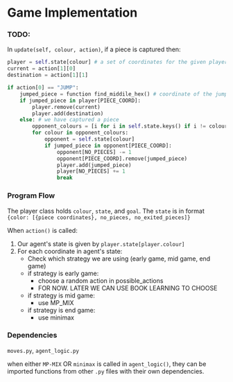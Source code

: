 Game Implementation
========
### TODO:
In `update(self, colour, action)`, if a piece is captured then:
```python
player = self.state[colour] # a set of coordinates for the given player colour
current = action[1][0]
destination = action[1][1]

if action[0] == "JUMP":
    jumped_piece = function find_middile_hex() # coordinate of the jumped piece
    if jumped_piece in player[PIECE_COORD]:
        player.remove(current)
        player.add(destination)
    else: # we have captured a piece
        opponent_colours = [i for i in self.state.keys() if i != colour]
        for colour in opponent_colours:
            opponent = self.state[colour]
            if jumped_piece in opponent[PIECE_COORD]:
                opponent[NO_PIECES] -= 1
                opponent[PIECE_COORD].remove(jumped_piece)
                player.add(jumped_piece)
                player[NO_PIECES] += 1
                break
```



### Program Flow
The player class holds `colour`, `state`, and `goal`. The `state` is in format `{color: [{piece coordinates}, no_pieces, no_exited_pieces]}`

When `action()` is called:
1. Our agent's state is given by `player.state[player.colour]`
2. For each coordinate in agent's state:
    - Check which strategy we are using (early game, mid game, end game)
    - if strategy is early game:
        - choose a random action in possible_actions
        - FOR NOW. LATER WE CAN USE BOOK LEARNING TO CHOOSE
    - if strategy is mid game:
        - use MP_MIX
    - if strategy is end game:
        - use minimax
   
### Dependencies
`moves.py`, `agent_logic.py`

when either `MP-MIX` OR `minimax` is called in `agent_logic()`, they can be imported functions from other `.py` files with their own dependencies.
